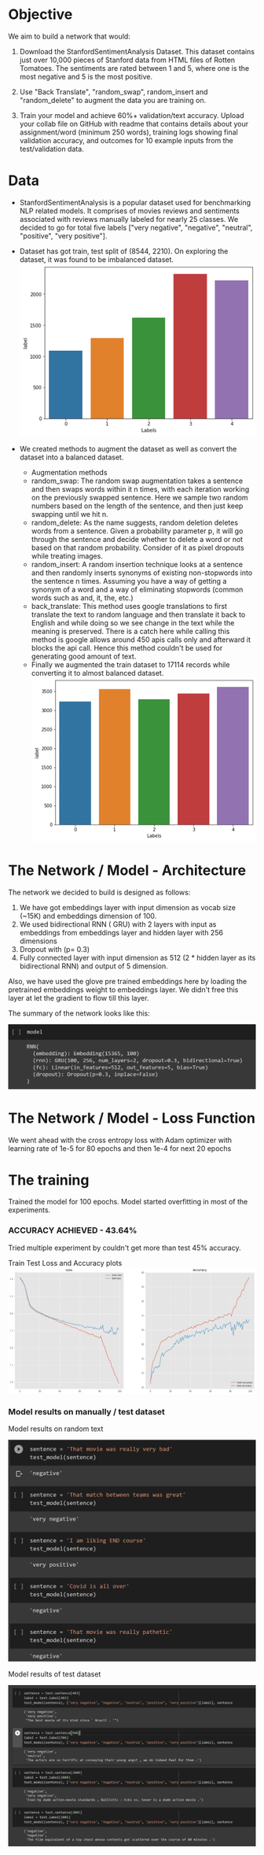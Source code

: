 

# Objective

We aim to build a network that would:

1) Download the StanfordSentimentAnalysis Dataset. This dataset contains just over 10,000 pieces of Stanford data from HTML files of Rotten Tomatoes. The sentiments are rated between 1 and 5, where one is the most negative and 5 is the most positive.

2) Use "Back Translate", "random_swap", random_insert and "random_delete" to augment the data you are training on.

3) Train your model and achieve 60%+ validation/text accuracy. Upload your collab file on GitHub with readme that contains details about your assignment/word (minimum 250 words), training logs showing final validation accuracy, and outcomes for 10 example inputs from the test/validation data.


# Data

- StanfordSentimentAnalysis is a popular dataset used for benchmarking NLP related models. It comprises of movies reviews and sentiments associated with reviews manually labeled for nearly 25 classes. We decided to go for total five labels ["very negative", "negative", "neutral", "positive", "very positive"].
- Dataset has got train, test split of (8544, 2210). On exploring the dataset, it was found to be imbalanced dataset.
![alt](https://github.com/SachinDangayach/END2.0/blob/main/Session5/Images/imbalance.png)

- We created methods to augment the dataset as well as convert the dataset into a balanced dataset.
  - Augmentation methods
  - random_swap: The random swap augmentation takes a sentence and then swaps words within it n times, with each iteration working on the previously swapped sentence. Here we sample two random numbers based on the length of the sentence, and then just keep swapping until we hit n.
  - random_delete: As the name suggests, random deletion deletes words from a sentence. Given a probability parameter p, it will go through the sentence and decide whether to delete a word or not based on that random probability. Consider of it as pixel dropouts while treating images.
  - random_insert: A random insertion technique looks at a sentence and then randomly inserts synonyms of existing non-stopwords into the sentence n times. Assuming you have a way of getting a synonym of a word and a way of eliminating stopwords (common words such as and, it, the, etc.)
  - back_translate: This method uses google translations to first translate the text to random language and then translate it back to English and while doing so we see change in the text while the meaning is preserved. There is a catch here while calling this method is google allows around 450 apis calls only and afterward it blocks the api call. Hence this method couldn't be used for generating good amount of text.
  - Finally we augmented the train dataset to 17114 records while converting it to almost balanced dataset.
  ![alt](https://github.com/SachinDangayach/END2.0/blob/main/Session5/Images/balance.png)

# The Network / Model - Architecture

The network we decided to build is designed as follows:
1. We have got embeddings layer with input dimension as vocab size (~15K) and embeddings dimension of 100.
2. We used bidirectional RNN ( GRU) with 2 layers with input as embeddings from embeddings layer and hidden layer with 256 dimensions
3. Dropout with (p= 0.3)
4. Fully connected layer with input dimension as 512 (2 * hidden layer as its bidirectional RNN) and output of 5 dimension.

Also, we have used the glove pre trained embeddings here by loading the pretrained embeddings weight to embeddings layer. We didn't free this layer at let the gradient to flow till this layer.

The summary of the network looks like this:  

![Model Summary](https://github.com/SachinDangayach/END2.0/blob/main/Session5/Images/model1.PNG)


# The Network / Model - Loss Function

We went ahead with the cross entropy loss with Adam optimizer with learning rate of 1e-5 for 80 epochs and then 1e-4 for next 20 epochs

# The training

Trained the model for 100 epochs. Model started overfitting in most of the experiments.

### ACCURACY ACHIEVED - 43.64%
Tried multiple experiment by couldn't get more than test 45% accuracy.

Train Test Loss and Accuracy plots  
![Accuracy and Loss plots](https://github.com/SachinDangayach/END2.0/blob/main/Session5/Images/loss_acc.png)


### Model results on manually / test dataset

Model results on random text

![alt](https://github.com/SachinDangayach/END2.0/blob/main/Session5/Images/Manual_results.PNG)

Model results of test dataset

![alt](https://github.com/SachinDangayach/END2.0/blob/main/Session5/Images/TestDataset.PNG)
